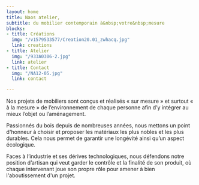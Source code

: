 ```yaml
---
layout: home
title: Naos atelier,
subtitle: du mobilier contemporain à&nbsp;votre&nbsp;mesure
blocks:
- title: Créations
  img: "/v1579533577/Creation20.01_zwhacq.jpg"
  link: creations
- title: Atelier
  img: "/933A0306-2.jpg"
  link: atelier
- title: Contact
  img: "/NA12-05.jpg"
  link: contact

---
```

Nos projets de mobiliers sont conçus et réalisés « sur mesure » et surtout « à la mesure » de l’environnement de chaque personne afin d’y intégrer au mieux l’objet ou l’aménagement.

Passionnés du bois depuis de nombreuses années, nous mettons un point d'honneur à choisir et proposer les matériaux les plus nobles et les plus durables. Cela nous permet de garantir une longévité ainsi qu’un aspect écologique.

Faces à l’industrie et ses dérives technologiques, nous défendons notre position d’artisan qui veut garder le contrôle et la finalité de son produit, où chaque intervenant joue son propre rôle pour amener à bien l'aboutissement d'un projet.